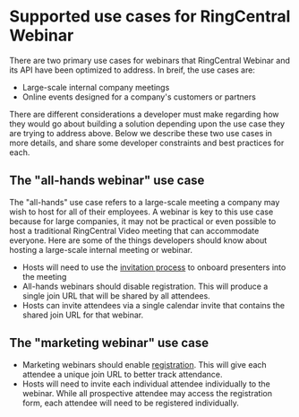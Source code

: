# Supported use cases for RingCentral Webinar

There are two primary use cases for webinars that RingCentral Webinar and its API have been optimized to address. In breif, the use cases are:

* Large-scale internal company meetings
* Online events designed for a company's customers or partners

There are different considerations a developer must make regarding how they would go about building a solution depending upon the use case they are trying to address above. Below we describe these two use cases in more details, and share some developer constraints and best practices for each. 

## The "all-hands webinar" use case

The "all-hands" use case refers to a large-scale meeting a company may wish to host for all of their employees. A webinar is key to this use case because for large companies, it may not be practical or even possible to host a traditional RingCentral Video meeting that can accommodate everyone. Here are some of the things developers should know about hosting a large-scale internal meeting or webinar. 

* Hosts will need to use the [invitation process](invitees.md) to onboard presenters into the meeting
* All-hands webinars should disable registration. This will produce a single join URL that will be shared by all attendees. 
* Hosts can invite attendees via a single calendar invite that contains the shared join URL for that webinar. 

## The "marketing webinar" use case

* Marketing webinars should enable [registration](registrants.md). This will give each attendee a unique join URL to better track attendance. 
* Hosts will need to invite each individual attendee individually to the webinar. While all prospective attendee may access the registration form, each attendee will need to be registered individually. 
